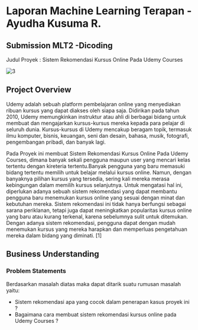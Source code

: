 # Laporan Machine Learning Terapan - Ayudha Kusuma R.
## Submission MLT2 -Dicoding
Judul Proyek : Sistem Rekomendasi Kursus Online Pada Udemy Courses

![3](https://github.com/yudhakr/MLT2/assets/84507343/4fd6b452-bf61-43ca-af3a-4513e20c6bcd)

## Project Overview
  Udemy adalah sebuah platform pembelajaran online yang menyediakan ribuan kursus yang dapat diakses oleh siapa saja. Didirikan pada tahun 2010, Udemy memungkinkan instruktur atau ahli di berbagai bidang untuk membuat dan mengajarkan kursus-kursus mereka kepada para pelajar di seluruh dunia.
Kursus-kursus di Udemy mencakup beragam topik, termasuk ilmu komputer, bisnis, keuangan, seni dan desain, bahasa, musik, fotografi, pengembangan pribadi, dan banyak lagi.

  Pada Proyek ini membuat Sistem Rekomendasi Kursus Online Pada Udemy Courses, dimana banyak sekali pengguna maupun user yang mencari kelas tertentu dengan kireteria tertentu.Banyak pengguna yang baru memasuki bidang tertentu memilih untuk belajar melalui kursus online. Namun, dengan banyaknya pilihan kursus yang tersedia, sering kali mereka merasa kebingungan dalam memilih kursus selanjutnya. Untuk mengatasi hal ini, diperlukan adanya sebuah sistem rekomendasi yang dapat membantu pengguna baru menemukan kursus online yang sesuai dengan minat dan kebutuhan mereka. Sistem rekomendasi ini tidak hanya berfungsi sebagai sarana periklanan, tetapi juga dapat meningkatkan popularitas kursus online yang baru atau kurang terkenal, karena sebelumnya sulit untuk ditemukan. Dengan adanya sistem rekomendasi, pengguna dapat dengan mudah menemukan kursus yang mereka harapkan dan memperluas pengetahuan mereka dalam bidang yang diminati. [1]

## Business Understanding
### Problem Statements
 Berdasarkan masalah diatas maka dapat ditarik suatu rumusan masalah yaitu:
 - Sistem rekomendasi apa yang cocok dalam penerapan kasus proyek ini ?
 - Bagaimana cara membuat sistem rekomendasi kursus online pada Udemy Courses ?


  
  
